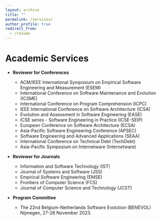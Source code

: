 ```yaml
---
layout: archive
title: ""
permalink: /services/
author_profile: true
redirect_from:
  - /resume
---
```


<!-- {% include base_path %} -->

Academic Services
======
- **Reviewer for Conferences**
  - ACM/IEEE International Symposium on Empirical Software Engineering and Measurement (ESEM)
  -  International Conference on Software Maintenance and Evolution (ICSME)
  - International Conference on Program Comprehension (ICPC)
  - IEEE International Conference on Software Architecture (ICSA)
  - Evolution and Assessment in Software Engineering (EASE)
  - ICSE series - Software Engineering in Practice (ICSE-SEIP)
  - European Conference on Software Architecture (ECSA)
  - Asia-Pacific Software Engineering Conference (APSEC)
  - Software Engineering and Advanced Applications (SEAA)
  - International Conference on Technical Debt (TechDebt)
  - Asia-Pacific Symposium on Internetware (Internetware)


- **Reviewer for Journals**
  - Information and Software Technology (IST)
  - Journal of Systems and Software (JSS)
  - Empirical Software Engineering (EMSE)
  - Frontiers of Computer Science (FCS)
  - Journal of Computer Science and Technology (JCST)


- **Program Committee**
  - The 22nd Belgium-Netherlands Software Evolution (BENEVOL) Nijmegen, 27-28 November 2023.
